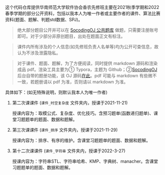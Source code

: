 这个代码仓库提供华南师范大学软件协会香农先修班主要在2021秋季学期和2022春季学期的部分公开资料，包括以我本人为唯一作者或主要作者的课件、算法比赛资料(题面、题解、判题std数据、SPJ)。

> 绝大部分题目公开并可以在 [SocodingOJ 公共题库](https://oj.socoding.cn/problem/index) 做题，只需要注册账号即可。对于少部分非原创题目，出处在题面正文有标注。

> 课件内所有涉及的个人信息(如先修班负责人名单等)均为公开可查信息，故认为不涉及泄露隐私。

> 对于课件、题面、题解，为了方便阅读，同时提供 markdown 源码和渲染成品 pdf。渲染工具主要为① Typora，主题为 Github；②[SocodingOJ](https://oj.socoding.cn/) 后台自带的题册功能，该 OJ 源码[在此](https://github.com/scnu-socoding/scnuoj)。pdf 可能与 markdown 有些微不一致，若题册请以 pdf 为准，否则请以 markdown 为准。

具体如下：(如无特殊说明，则默认我本人为唯一作者)

1. 第二次课课件 (`课件_时空复杂度` 文件夹内，授课于2021-11-21)

   授课内容为：取模公式、复杂度、优化技巧。含预习题单(函数递归题单)、课堂习题题单的题面、数据和题解。

2. 第三次课课件 (`课件_排序` 文件夹内，授课于2021-11-29)

   授课内容为：排序、有序的维护。含课堂习题题单的题面、数据和题解。

3. 第十二次课课件 (`课件_字符串` 文件夹内，授课于2022-3-27)

   授课内容为：字符串STL、字符串哈希、KMP、字典树、manacher。含课堂习题题单的题面、数据和题解。

